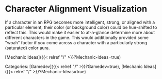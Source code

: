 # Character Alignment Visualization

If a character in an RPG becomes more intelligent, strong, or aligned with a
particular element, their color (or background color) could be hue-shifted to
reflect this. This would make it easier to at-a-glance determine more about
different characters in the game. This would additionally provided some "woah"
factor if you come across a character with a particularly strong (saturated)
color aura.








[Mechanic Ideas]({{< relref "/" >}}?Mechanic-Ideas=true)

Categories:
[Gamedev]({{< relref "/" >}}?Gamedev=true),
[Mechanic Ideas]({{< relref "/" >}}?Mechanic-Ideas=true)